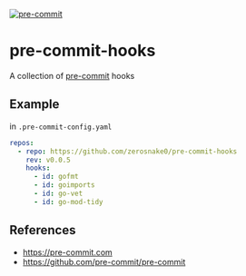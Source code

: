 [![pre-commit](https://img.shields.io/badge/pre--commit-enabled-brightgreen?logo=pre-commit&logoColor=white)](https://github.com/pre-commit/pre-commit)

# pre-commit-hooks

A collection of [pre-commit](https://pre-commit.com) hooks

## Example

in `.pre-commit-config.yaml`

```yaml
repos:
  - repo: https://github.com/zerosnake0/pre-commit-hooks
    rev: v0.0.5
    hooks:
      - id: gofmt
      - id: goimports
      - id: go-vet
      - id: go-mod-tidy
```

## References

- https://pre-commit.com
- https://github.com/pre-commit/pre-commit
